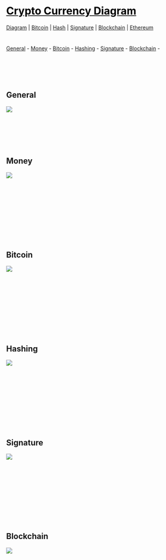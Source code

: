 <style>
.md0{padding-bottom: 150px;}
.md1{padding-bottom: 75px;}
.md2{padding-bottom: 50px;}
.md3{padding-bottom: 25px;}
.md4{padding-bottom: 5px;}
.md5{padding-bottom: 10px;}
.tbl1 td#header{background-color: D1ECCF}
.tbl1 tr#header{background-color: D1ECCF}
.red{color:#E74C3C}
.blue{color:#3498DB}
.green{color:##28B463}
table{border: 0px solid black;}
</style>

# [<span style="color:black;">Crypto Currency Diagram</span>](CryptoCurrency.md)
[Diagram](CryptoCurrency-Diagram.md) | 
[Bitcoin](CryptoCurrency-Bitcoin.md) |
[Hash](CryptoCurrency-Hash.md) |
[Signature](CryptoCurrency-Signature.md) |
[Blockchain](CryptoCurrency-Blockchain.md) |
[Ethereum](CryptoCurrency-Ethereum.md)

<div class="md3"></div>
<a href="#general">General</a> - 
<a href="#money">Money</a> - 
<a href="#bitcoin">Bitcoin</a> -
<a href="#hashing">Hashing</a> -
<a href="#signature">Signature</a> - 
<a href="#blockchain">Blockchain</a> - 
 

<div class="md1"></div>

## General

![](Diagram/CryptoCurrency-General.jpeg)





<div class="md1"></div>

## Money

![](Diagram/CryptoCurrency-Money.jpeg)




<div class="md0"></div>

## Bitcoin

![](Diagram/CryptoCurrency-Bitcoin.jpeg)





<div class="md0"></div>

## Hashing

![](Diagram/CryptoCurrency-Hashing.jpeg)




<div class="md0"></div>

## Signature

![](Diagram/CryptoCurrency-Signature.jpeg)



<div class="md0"></div>

## Blockchain

![](Diagram/CryptoCurrency-Blockchain.jpeg)





